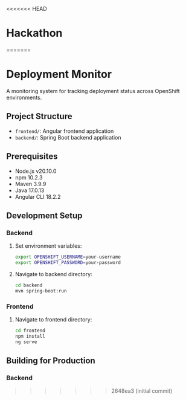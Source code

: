 <<<<<<< HEAD
# Hackathon
=======
# Deployment Monitor

A monitoring system for tracking deployment status across OpenShift environments.

## Project Structure
- `frontend/`: Angular frontend application
- `backend/`: Spring Boot backend application

## Prerequisites
- Node.js v20.10.0
- npm 10.2.3
- Maven 3.9.9
- Java 17.0.13
- Angular CLI 18.2.2

## Development Setup

### Backend
1. Set environment variables:
   ```bash
   export OPENSHIFT_USERNAME=your-username
   export OPENSHIFT_PASSWORD=your-password
   ```
2. Navigate to backend directory:
   ```bash
   cd backend
   mvn spring-boot:run
   ```

### Frontend
1. Navigate to frontend directory:
   ```bash
   cd frontend
   npm install
   ng serve
   ```

## Building for Production
### Backend 
>>>>>>> 2648ea3 (initial commit)
